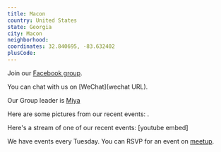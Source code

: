 ```yaml
---
title: Macon
country: United States
state: Georgia
city: Macon
neighborhood: 
coordinates: 32.840695, -83.632402
plusCode:
---
```

Join our [Facebook group](https://www.facebook.com/groups/703656036438040).

You can chat with us on [WeChat](wechat URL).

Our Group leader is [Miya](freecodecamp.org/miya)

Here are some pictures from our recent events:
![]().

Here's a stream of one of our recent events:
[youtube embed]

We have events every Tuesday. You can RSVP for an event on [meetup](meetupurl).
